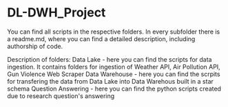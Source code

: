 # DL-DWH_Project

You can find all scripts in the respective folders. In every subfolder there is a readme.md, where you can find a detailed description, including authorship of code. 

Description of folders: 
Data Lake - here you can find the scripts for data ingestion. It contains folders for ingestion of Weather API, Air Pollution API, Gun Violence Web Scraper
Data Warehouse - here you can find the scrpits for transfering the data from Data Lake into Data Warehous built in a star schema
Question Answering - here you can find the python scripts created due to research question's answering
